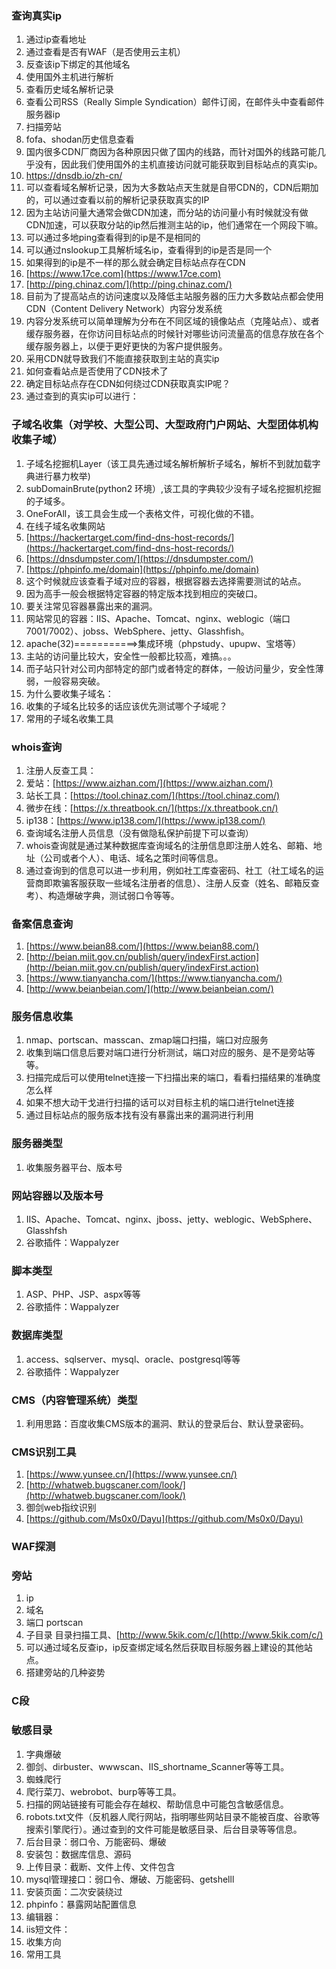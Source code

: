 <a name="uljnJ"></a>
### 查询真实ip
1. 通过ip查看地址
2. 通过查看是否有WAF（是否使用云主机）
3. 反查该ip下绑定的其他域名
4. 使用国外主机进行解析
5. 查看历史域名解析记录
6. 查看公司RSS（Really Simple Syndication）邮件订阅，在邮件头中查看邮件服务器ip
7. 扫描旁站
8. fofa、shodan历史信息查看
9. 国内很多CDN厂商因为各种原因只做了国内的线路，而针对国外的线路可能几乎没有，因此我们使用国外的主机直接访问就可能获取到目标站点的真实ip。
10. https://dnsdb.io/zh-cn/
11. 可以查看域名解析记录，因为大多数站点天生就是自带CDN的，CDN后期加的，可以通过查看以前的解析记录获取真实的IP
12. 因为主站访问量大通常会做CDN加速，而分站的访问量小有时候就没有做CDN加速，可以获取分站的ip然后推测主站的ip，他们通常在一个网段下嘛。
13. 可以通过多地ping查看得到的ip是不是相同的
14. 可以通过nslookup工具解析域名ip，查看得到的ip是否是同一个
15. 如果得到的ip是不一样的那么就会确定目标站点存在CDN
16. [https://www.17ce.com](https://www.17ce.com)
17. [http://ping.chinaz.com/](http://ping.chinaz.com/)
18. 目前为了提高站点的访问速度以及降低主站服务器的压力大多数站点都会使用CDN（Content Delivery Network）内容分发系统
19. 内容分发系统可以简单理解为分布在不同区域的镜像站点（克隆站点）、或者缓存服务器，在你访问目标站点的时候针对哪些访问流量高的信息存放在各个缓存服务器上，以便于更好更快的为客户提供服务。
20. 采用CDN就导致我们不能直接获取到主站的真实ip
21. 如何查看站点是否使用了CDN技术了
22. 确定目标站点存在CDN如何绕过CDN获取真实IP呢？
23. 通过查到的真实ip可以进行：
<a name="Dv0aq"></a>
### 子域名收集（对学校、大型公司、大型政府门户网站、大型团体机构收集子域）

1. 子域名挖掘机Layer（该工具先通过域名解析解析子域名，解析不到就加载字典进行暴力枚举)
2. subDomainBrute(python2 环境）,该工具的字典较少没有子域名挖掘机挖掘的子域多。
3. OneForAll，该工具会生成一个表格文件，可视化做的不错。
4. 在线子域名收集网站
5. [https://hackertarget.com/find-dns-host-records/](https://hackertarget.com/find-dns-host-records/)
6. [https://dnsdumpster.com/](https://dnsdumpster.com/)
7. [https://phpinfo.me/domain](https://phpinfo.me/domain)
8. 这个时候就应该查看子域对应的容器，根据容器去选择需要测试的站点。
9. 因为高手一般会根据特定容器的特定版本找到相应的突破口。
10. 要关注常见容器暴露出来的漏洞。
11. 网站常见的容器：IIS、Apache、Tomcat、nginx、weblogic（端口7001/7002）、jobss、WebSphere、jetty、Glasshfish。
12. apache(32)===========>集成环境（phpstudy、upupw、宝塔等）
13. 主站的访问量比较大，安全性一般都比较高，难搞。。。
14. 而子站只针对公司内部特定的部门或者特定的群体，一般访问量少，安全性薄弱，一般容易突破。
15. 为什么要收集子域名：
16. 收集的子域名比较多的话应该优先测试哪个子域呢？
17. 常用的子域名收集工具
<a name="YRYXW"></a>
### whois查询

1. 注册人反查工具：
2. 爱站：[https://www.aizhan.com/](https://www.aizhan.com/)
3. 站长工具：[https://tool.chinaz.com/](https://tool.chinaz.com/)
4. 微步在线：[https://x.threatbook.cn/](https://x.threatbook.cn/)
5. ip138：[https://www.ip138.com/](https://www.ip138.com/)
6. 查询域名注册人员信息（没有做隐私保护前提下可以查询）
7. whois查询就是通过某种数据库查询域名的注册信息即注册人姓名、邮箱、地址（公司或者个人）、电话、域名之策时间等信息。
8. 通过查询到的信息可以进一步利用，例如社工库查密码、社工（社工域名的运营商即欺骗客服获取一些域名注册者的信息）、注册人反查（姓名、邮箱反查考）、构造爆破字典，测试弱口令等等。
<a name="UEXHq"></a>
### 备案信息查询

1. [https://www.beian88.com/](https://www.beian88.com/)
2. [http://beian.miit.gov.cn/publish/query/indexFirst.action](http://beian.miit.gov.cn/publish/query/indexFirst.action)
3. [https://www.tianyancha.com/](https://www.tianyancha.com/)
4. [http://www.beianbeian.com/](http://www.beianbeian.com/)
<a name="bW8hb"></a>
### 服务信息收集

1. nmap、portscan、masscan、zmap端口扫描，端口对应服务
2. 收集到端口信息后要对端口进行分析测试，端口对应的服务、是不是旁站等等。
3. 扫描完成后可以使用telnet连接一下扫描出来的端口，看看扫描结果的准确度怎么样
4. 如果不想大动干戈进行扫描的话可以对目标主机的端口进行telnet连接
5. 通过目标站点的服务版本找有没有暴露出来的漏洞进行利用
<a name="ASga1"></a>
### 服务器类型

1. 收集服务器平台、版本号
<a name="Yj4CW"></a>
### 网站容器以及版本号

1. IIS、Apache、Tomcat、nginx、jboss、jetty、weblogic、WebSphere、Glasshfsh
2. 谷歌插件：Wappalyzer
<a name="XAFbp"></a>
### 脚本类型

1. ASP、PHP、JSP、aspx等等
2. 谷歌插件：Wappalyzer
<a name="ps4Z0"></a>
### 数据库类型

1. access、sqlserver、mysql、oracle、postgresql等等
2. 谷歌插件：Wappalyzer
<a name="Gw0wG"></a>
### CMS（内容管理系统）类型

1. 利用思路：百度收集CMS版本的漏洞、默认的登录后台、默认登录密码。
<a name="wMnw0"></a>
### CMS识别工具

1. [https://www.yunsee.cn/](https://www.yunsee.cn/)
2. [http://whatweb.bugscaner.com/look/](http://whatweb.bugscaner.com/look/)
3. 御剑web指纹识别
4. [https://github.com/Ms0x0/Dayu](https://github.com/Ms0x0/Dayu)
<a name="WomDG"></a>
### WAF探测
<a name="Ry9hx"></a>
### 旁站

1. ip
2. 域名
3. 端口 portscan
4. 子目录  目录扫描工具、[http://www.5kik.com/c/](http://www.5kik.com/c/)
5. 可以通过域名反查ip，ip反查绑定域名然后获取目标服务器上建设的其他站点。
6. 搭建旁站的几种姿势
<a name="xb5pL"></a>
### C段
<a name="OHrNz"></a>
### 敏感目录

1. 字典爆破
2. 御剑、dirbuster、wwwscan、IIS_shortname_Scanner等等工具。
3. 蜘蛛爬行
4. 爬行菜刀、webrobot、burp等等工具。
5. 扫描的网站链接有可能会存在越权、帮助信息中可能包含敏感信息。
6. robots.txt文件（反机器人爬行网站，指明哪些网站目录不能被百度、谷歌等搜索引擎爬行）。通过查到的文件可能是敏感目录、后台目录等等信息。
7. 后台目录：弱口令、万能密码、爆破
8. 安装包：数据库信息、源码
9. 上传目录：截断、文件上传、文件包含
10. mysql管理接口：弱口令、爆破、万能密码、getshelll
11. 安装页面：二次安装绕过
12. phpinfo：暴露网站配置信息
13. 编辑器：
14. iis短文件：
15. 收集方向
16. 常用工具
